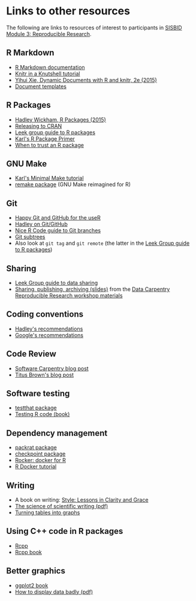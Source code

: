# Links to other resources

The following are links to resources of interest to participants in
[SISBID Module 3: Reproducible Research](https://bit.ly/SISBID3).

## R Markdown

- [R Markdown documentation](https://rmarkdown.rstudio.com)
- [Knitr in a Knutshell tutorial](http://kbroman.org/knitr_knutshell)
- [Yihui Xie, Dynamic Documents with R and knitr, 2e (2015)](http://www.amazon.com/Dynamic-Documents-knitr-Second-Chapman-ebook/dp/B00ZBYPJEW/ref=tmm_kin_title_0?_encoding=UTF8&sr=&qid=)
- [Document templates](http://rmarkdown.rstudio.com/developer_document_templates.html)

## R Packages

- [Hadley Wickham, R Packages (2015)](http://www.amazon.com/R-Packages-Hadley-Wickham-ebook/dp/B00VAYCHL0/ref=pd_sim_351_6?ie=UTF8&refRID=1E8HS30WBHRCW45SEWXM)
- [Releasing to CRAN](http://r-pkgs.had.co.nz/release.html)
- [Leek group guide to R packages](https://github.com/jtleek/rpackages)
- [Karl's R Package Primer](http://kbroman.org/pkg_primer)
- [When to trust an R package](https://simplystatistics.org/2015/11/06/how-i-decide-when-to-trust-an-r-package/)

## GNU Make

- [Karl's Minimal Make tutorial](http://kbroman.org/minimal_make)
- [remake package](https://github.com/richfitz/remake) (GNU Make
  reimagined for R)

## Git

- [Happy Git and GitHub for the useR](http://happygitwithr.com/)
- [Hadley on Git/GitHub](http://r-pkgs.had.co.nz/git.html)
- [Nice R Code guide to Git branches](https://nicercode.github.io/git/branches.html)
- [Git subtrees](https://developer.atlassian.com/blog/2015/05/the-power-of-git-subtree/)
- Also look at `git tag` and `git remote` (the latter in the
  [Leek Group guide to R packages](https://github.com/jtleek/rpackages))

## Sharing

- [Leek Group guide to data sharing](https://github.com/jtleek/datasharing)
- [Sharing, publishing, archiving (slides)](http://reproducible-science-curriculum.github.io/2015-06-01-reproducible-science-idigbio/slides/01-publication-slides.html#/)
  from the [Data Carpentry](https://datacarpentry.org)
  [Reproducible Research workshop materials](http://www.datacarpentry.org/rr-workshop/)

## Coding conventions

- [Hadley's recommendations](http://adv-r.had.co.nz/Style.html)
- [Google's recommendations](https://google.github.io/styleguide/Rguide.xml)

## Code Review

- [Software Carpentry blog post](http://bit.ly/swc_codereview)
- [Titus Brown's blog post](http://bit.ly/titus_codereview)

## Software testing

- [testthat package](https://github.com/hadley/testthat)
- [Testing R code (book)](https://www.amazon.com/Testing-Code-Chapman-Hall-CRC/dp/1498763650)

## Dependency management

- [packrat package](https://rstudio.github.io/packrat/)
- [checkpoint package](https://github.com/revolutionanalytics/checkpoint)
- [Rocker: docker for R](https://ropensci.org/blog/blog/2014/10/23/introducing-rocker)
- [R Docker tutorial](http://ropenscilabs.github.io/r-docker-tutorial/)


## Writing

- A book on writing:
  [Style: Lessons in Clarity and Grace](https://www.amazon.com/Style-Lessons-Clarity-Grace-11th/dp/0321898680)
- [The science of scientific writing (pdf)](https://cseweb.ucsd.edu/~swanson/papers/science-of-writing.pdf)
- [Turning tables into graphs](http://www.jstor.org/stable/3087382)

## Using C++ code in R packages

- [Rcpp](http://www.rcpp.org/)
- [Rcpp book](https://www.amazon.com/Seamless-Integration-Rcpp-Dirk-Eddelbuettel/dp/1461468671/ref=sr_1_1?s=books&ie=UTF8&qid=1469034821&sr=1-1&keywords=Rcpp)

## Better graphics

- [ggplot2 book](http://ggplot2.org/book/)
- [How to display data badly (pdf)](http://www.rci.rutgers.edu/~roos/Courses/grstat502/wainer.pdf)
